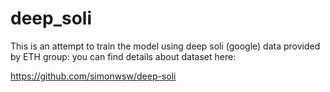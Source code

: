 # deep_soli
This is an attempt to train the model using deep soli (google) data provided by ETH group: you can find details about dataset here:


https://github.com/simonwsw/deep-soli
